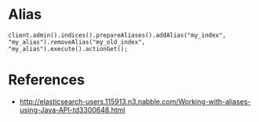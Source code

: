 # Alias

```
client.admin().indices().prepareAliases().addAlias("my_index", "my_alias").removeAlias("my_old_index", "my_alias").execute().actionGet();
```

# References

 - http://elasticsearch-users.115913.n3.nabble.com/Working-with-aliases-using-Java-API-td3300648.html